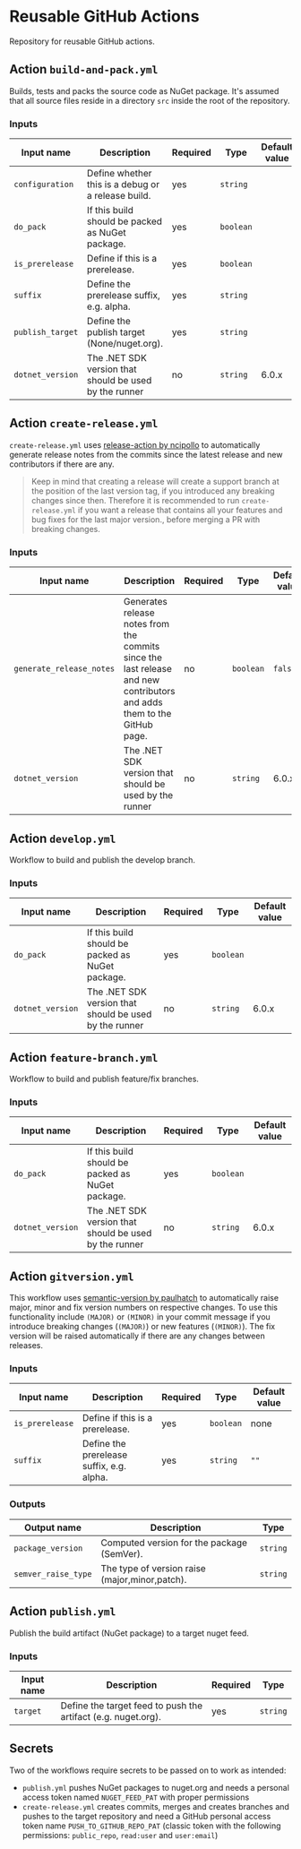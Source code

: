 # Reusable GitHub Actions

Repository for reusable GitHub actions.

## Action `build-and-pack.yml`

Builds, tests and packs the source code as NuGet package. It's assumed that all source files reside in a directory `src` inside the root of the repository.

### Inputs

|Input name|Description|Required|Type|Default value|
|----------|-----------|--------|----|-------------|
|`configuration`|Define whether this is a debug or a release build.|yes|`string`|
|`do_pack`|If this build should be packed as NuGet package.|yes|`boolean`|
|`is_prerelease`|Define if this is a prerelease.|yes|`boolean`|
|`suffix`|Define the prerelease suffix, e.g. alpha.|yes|`string`|
|`publish_target`|Define the publish target (None/nuget.org).|yes|`string`|
|`dotnet_version`|The .NET SDK version that should be used by the runner|no|`string`|6.0.x|

## Action `create-release.yml`

`create-release.yml` uses [release-action by ncipollo](https://github.com/ncipollo/release-action) to automatically generate release notes from the commits since the latest release and new contributors if there are any.

> Keep in mind that creating a release will create a support branch at the position of the last version tag, if you introduced any breaking changes since then. Therefore it is recommended to run `create-release.yml` if you want a release that contains all your features and bug fixes for the last major version., before merging a PR with breaking changes.

### Inputs

|Input name|Description|Required|Type|Default value|
|----------|-----------|--------|----|-------------|
|`generate_release_notes`|Generates release notes from the commits since the last release and new contributors and adds them to the GitHub page.|no|`boolean`|`false`|
|`dotnet_version`|The .NET SDK version that should be used by the runner|no|`string`|6.0.x|

## Action `develop.yml`

Workflow to build and publish the develop branch.

### Inputs

|Input name|Description|Required|Type|Default value|
|----------|-----------|--------|----|-------------|
|`do_pack`|If this build should be packed as NuGet package.|yes|`boolean`|
|`dotnet_version`|The .NET SDK version that should be used by the runner|no|`string`|6.0.x|

## Action `feature-branch.yml`

Workflow to build and publish feature/fix branches.

### Inputs

|Input name|Description|Required|Type|Default value|
|----------|-----------|--------|----|-------------|
|`do_pack`|If this build should be packed as NuGet package.|yes|`boolean`|
|`dotnet_version`|The .NET SDK version that should be used by the runner|no|`string`|6.0.x|

## Action `gitversion.yml`

This workflow uses [semantic-version by paulhatch](https://github.com/PaulHatch/semantic-version) to automatically raise major, minor and fix version numbers on respective changes. To use this functionality include `(MAJOR)` or `(MINOR)` in your commit message if you introduce breaking changes (`(MAJOR)`) or new features (`(MINOR)`). The fix version will be raised automatically if there are any changes between releases.

### Inputs

|Input name|Description|Required|Type|Default value|
|----------|-----------|--------|----|-------------|
|`is_prerelease`|Define if this is a prerelease.|yes|`boolean`|none|
|`suffix`|Define the prerelease suffix, e.g. alpha.|yes|`string`|`""`|

### Outputs

|Output name|Description|Type|
|-----------|-----------|----|
|`package_version`|Computed version for the package (SemVer).|`string`|
|`semver_raise_type`|The type of version raise (major,minor,patch).|`string`|

## Action `publish.yml`

Publish the build artifact (NuGet package) to a target nuget feed.

### Inputs

|Input name|Description|Required|Type|
|----------|-----------|--------|----|
|`target`|Define the target feed to push the artifact (e.g. nuget.org).|yes|`string`|

## Secrets

Two of the workflows require secrets to be passed on to work as intended:

* `publish.yml` pushes NuGet packages to nuget.org and needs a personal access token named `NUGET_FEED_PAT` with proper permissions
* `create-release.yml` creates commits, merges and creates branches and pushes to the target repository and need a GitHub personal access token name `PUSH_TO_GITHUB_REPO_PAT` (classic token with the following permissions: `public_repo`, `read:user` and `user:email`)
